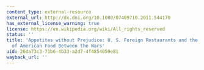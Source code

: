 ```yaml
---
content_type: external-resource
external_url: http://dx.doi.org/10.1080/07409710.2011.544170
has_external_license_warning: true
license: https://en.wikipedia.org/wiki/All_rights_reserved
status: ''
title: 'Appetites without Prejudice: U. S. Foreign Restaurants and the Globalization
  of American Food Between the Wars'
uid: 26da73c3-71b6-4b33-a2d7-4f4854059e81
wayback_url: ''
---
```

